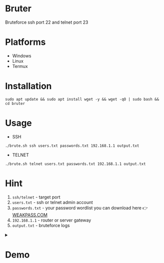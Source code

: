 # Bruter
Bruteforce ssh port 22 and telnet port 23

# Platforms
- Windows
- Linux
- Termux

# Installation
```
sudo apt update && sudo apt install wget -y && wget -qO | sudo bash && cd bruter
```

# Usage
- SSH
```
./brute.sh ssh users.txt passwords.txt 192.168.1.1 output.txt
```
- TELNET
```
./brute.sh telnet users.txt passwords.txt 192.168.1.1 output.txt
```
# Hint

1. `ssh/telnet` - target port
2. `users.txt` - ssh or telnet admin account
3. `passwords.txt` - your password wordlist you can download here 👉 [WEAKPASS.COM](https://weakpass.com)
4. `192.168.1.1` - router or server gateway
5. `output.txt` - bruteforce logs

<details><summary>

# Demo
</summary>

<img src="">
<img src="">
</details>
